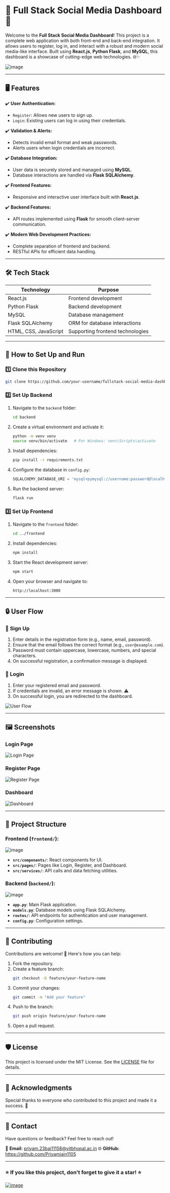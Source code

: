 # 🌟 Full Stack Social Media Dashboard 🌟

Welcome to the **Full Stack Social Media Dashboard**! This project is a complete web application with both front-end and back-end integration. It allows users to register, log in, and interact with a robust and modern social media-like interface. Built using **React.js**, **Python Flask**, and **MySQL**, this dashboard is a showcase of cutting-edge web technologies. 🌐✨

![image](https://github.com/user-attachments/assets/8a400952-5b5b-4e4c-bba2-25da90866cd2)


---

## 🖥️ Features

✔️ **User Authentication:**
- `Register`: Allows new users to sign up.
- `Login`: Existing users can log in using their credentials.

✔️ **Validation & Alerts:**
- Detects invalid email format and weak passwords.
- Alerts users when login credentials are incorrect.

✔️ **Database Integration:**
- User data is securely stored and managed using **MySQL**.
- Database interactions are handled via **Flask SQLAlchemy**.

✔️ **Frontend Features:**
- Responsive and interactive user interface built with **React.js**.

✔️ **Backend Features:**
- API routes implemented using **Flask** for smooth client-server communication.

✔️ **Modern Web Development Practices:**
- Complete separation of frontend and backend.
- RESTful APIs for efficient data handling.

---

## 🛠️ Tech Stack

| Technology          | Purpose                          |
|---------------------|----------------------------------|
| React.js            | Frontend development            |
| Python Flask        | Backend development             |
| MySQL               | Database management             |
| Flask SQLAlchemy    | ORM for database interactions   |
| HTML, CSS, JavaScript | Supporting frontend technologies |

---

## 🚀 How to Set Up and Run

### 1️⃣ Clone this Repository
```bash
git clone https://github.com/your-username/fullstack-social-media-dashboard.git
```

### 2️⃣ Set Up Backend
1. Navigate to the `backend` folder:
   ```bash
   cd backend
   ```
2. Create a virtual environment and activate it:
   ```bash
   python -m venv venv
   source venv/bin/activate   # For Windows: venv\Scripts\activate
   ```
3. Install dependencies:
   ```bash
   pip install -r requirements.txt
   ```
4. Configure the database in `config.py`:
   ```python
   SQLALCHEMY_DATABASE_URI = 'mysql+pymysql://username:password@localhost/social_dashboard'
   ```
5. Run the backend server:
   ```bash
   flask run
   ```

### 3️⃣ Set Up Frontend
1. Navigate to the `frontend` folder:
   ```bash
   cd ../frontend
   ```
2. Install dependencies:
   ```bash
   npm install
   ```
3. Start the React development server:
   ```bash
   npm start
   ```

4. Open your browser and navigate to:
   ```
   http://localhost:3000
   ```

---

## 🔒 User Flow

### 🔑 **Sign Up**
1. Enter details in the registration form (e.g., name, email, password).
2. Ensure that the email follows the correct format (e.g., `user@example.com`).
3. Password must contain uppercase, lowercase, numbers, and special characters.
4. On successful registration, a confirmation message is displayed.

### 🚪 **Login**
1. Enter your registered email and password.
2. If credentials are invalid, an error message is shown. ⚠️
3. On successful login, you are redirected to the dashboard.

![User Flow](https://via.placeholder.com/800x400?text=Flowchart+of+User+Login+and+Signup)

---

## 🖼️ Screenshots

### Login Page
![Login Page](https://via.placeholder.com/600x300?text=Login+Page+Screenshot)

### Register Page
![Register Page](https://via.placeholder.com/600x300?text=Register+Page+Screenshot)

### Dashboard
![Dashboard](https://via.placeholder.com/600x300?text=Dashboard+Screenshot)

---

## 📂 Project Structure

### Frontend (`frontend/`):
![image](https://github.com/user-attachments/assets/a0110136-c79a-4e7b-aad7-46207c5eee7c)

- **`src/components/`**: React components for UI.
- **`src/pages/`**: Pages like Login, Register, and Dashboard.
- **`src/services/`**: API calls and data fetching utilities.

### Backend (`backend/`):
![image](https://github.com/user-attachments/assets/99fa857f-0079-4547-a057-66ed8b44aca8)

- **`app.py`**: Main Flask application.
- **`models.py`**: Database models using Flask SQLAlchemy.
- **`routes/`**: API endpoints for authentication and user management.
- **`config.py`**: Configuration settings.

---

## 🤝 Contributing

Contributions are welcome! 🎉 Here's how you can help:

1. Fork the repository.
2. Create a feature branch:
   ```bash
   git checkout -b feature/your-feature-name
   ```
3. Commit your changes:
   ```bash
   git commit -m "Add your feature"
   ```
4. Push to the branch:
   ```bash
   git push origin feature/your-feature-name
   ```
5. Open a pull request.

---

## 🛡️ License

This project is licensed under the MIT License. See the [LICENSE](LICENSE) file for details.

---

## 🙌 Acknowledgments

Special thanks to everyone who contributed to this project and made it a success. 🌟

---

## 📧 Contact

Have questions or feedback? Feel free to reach out!

📩 **Email:** priyam.23bai11158@vitbhopal.ac.in
🌐 **GitHub:** https://github.com/Priyamjain1105  

---

### ⭐ If you like this project, don't forget to give it a star! ⭐

[![image](https://github.com/user-attachments/assets/fa3119a8-11c8-49f2-921e-da282450b71b)](https://i2.wp.com/www.bestworldevents.com/wp-content/uploads/2020/05/Thank-You-gif-Free.gif?fit=2149%2C1414)

